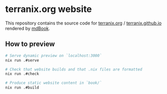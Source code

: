 # terranix.org website

This repository contains the source code for [terranix.org](https://terranix.org) / [terranix.github.io](https://terranix.github.io)
rendered by [mdBook](https://github.com/rust-lang/mdBook).

## How to preview

```sh
# Serve dynamic preview on `localhost:3000`
nix run .#serve

# Check that website builds and that .nix files are formatted
nix run .#check

# Produce static website content in `book/`
nix run .#build
```
